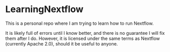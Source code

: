 # LearningNextflow

This is a personal repo where I am trying to learn how to run Nextflow.

It is likely full of errors until I know better, and there is no guarantee I will fix them after I do. However, it is licensed under the same terms as Nextflow (currently Apache 2.0), should it be useful to anyone.
